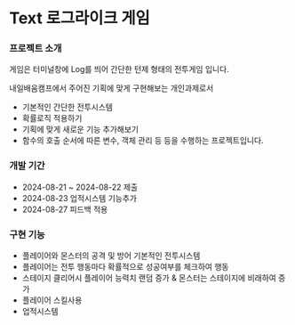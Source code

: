 # Text 로그라이크 게임

### 프로젝트 소개 
게임은 터미널창에 Log를 띄어 간단한 턴제 형태의 전투게임 입니다.

내일배움캠프에서 주어진 기획에 맞게 구현해보는 개인과제로서
- 기본적인 간단한 전투시스템
- 확률로직 적용하기
- 기획에 맞게 새로운 기능 추가해보기
- 함수의 호출 순서에 따른 변수, 객체 관리 등
등을 수행하는 프로젝트입니다.

### 개발 기간
- 2024-08-21 ~ 2024-08-22 제출
- 2024-08-23 업적시스템 기능추가
- 2024-08-27 피드백 적용

### 구현 기능
- 플레이어와 몬스터의 공격 및 방어 기본적인 전투시스템
- 플레이어는 전투 행동마다 확률적으로 성공여부를 체크하여 행동
- 스테이지 클리어시 플레이어 능력치 랜덤 증가 & 몬스터는 스테이지에 비래하여 증가
- 플레이어 스킬사용
- 업적시스템
